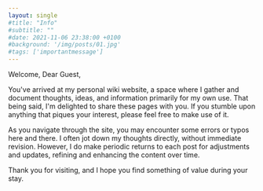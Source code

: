 ```yaml
---
layout: single
#title: "Info"
#subtitle: ""
#date: 2021-11-06 23:38:00 +0100
#background: '/img/posts/01.jpg'
#tags: ['importantmessage']
---
```


Welcome, Dear Guest,

You've arrived at my personal wiki website, a space where I gather and document thoughts, ideas, and information primarily for my own use. That being said, I'm delighted to share these pages with you. If you stumble upon anything that piques your interest, please feel free to make use of it.

As you navigate through the site, you may encounter some errors or typos here and there. I often jot down my thoughts directly, without immediate revision. However, I do make periodic returns to each post for adjustments and updates, refining and enhancing the content over time.

Thank you for visiting, and I hope you find something of value during your stay.
